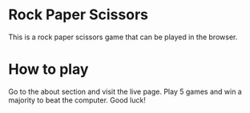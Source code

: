 # Rock Paper Scissors

This is a rock paper scissors game that can be played in the browser.

# How to play

Go to the about section and visit the live page. Play 5 games and win a majority to beat the computer. Good luck!